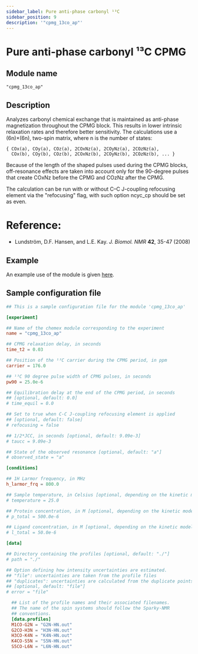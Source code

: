 ```yaml
---
sidebar_label: Pure anti-phase carbonyl ¹³C
sidebar_position: 9
description: '"cpmg_13co_ap"'
---
```


# Pure anti-phase carbonyl ¹³C CPMG

## Module name

`"cpmg_13co_ap"`

## Description

Analyzes carbonyl chemical exchange that is maintained as anti-phase
magnetization throughout the CPMG block. This results in lower intrinsic
relaxation rates and therefore better sensitivity. The calculations use a
(6n)×(6n), two-spin matrix, where n is the number of states:

    { COx(a), COy(a), COz(a), 2COxNz(a), 2COyNz(a), 2COzNz(a),
      COx(b), COy(b), COz(b), 2COxNz(b), 2COyNz(b), 2COzNz(b), ... }

Because of the length of the shaped pulses used during the CPMG blocks,
off-resonance effects are taken into account only for the 90-degree pulses that
create COxNz before the CPMG and COzNz after the CPMG.

The calculation can be run with or without C–C J-coupling refocusing element via
the "refocusing" flag, with such option ncyc_cp should be set as even.

# Reference:

- Lundström, D.F. Hansen, and L.E. Kay. _J. Biomol. NMR_ **42**, 35-47 (2008)

## Example

An example use of the module is given
[here](https://github.com/gbouvignies/chemex/tree/master/examples/Experiments/CPMG_13CO_AP/).

## Sample configuration file

```toml title="experiment.toml"
## This is a sample configuration file for the module 'cpmg_13co_ap'

[experiment]

## Name of the chemex module corresponding to the experiment
name = "cpmg_13co_ap"

## CPMG relaxation delay, in seconds
time_t2 = 0.03

## Position of the ¹³C carrier during the CPMG period, in ppm
carrier = 176.0

## ¹³C 90 degree pulse width of CPMG pulses, in seconds
pw90 = 25.0e-6

## Equilibration delay at the end of the CPMG period, in seconds
## [optional, default: 0.0]
# time_equil = 0.0

## Set to true when C-C J-coupling refocusing element is applied
## [optional, default: false]
# refocusing = false

## 1/2*JCC, in seconds [optional, default: 9.09e-3]
# taucc = 9.09e-3

## State of the observed resonance [optional, default: "a"]
# observed_state = "a"

[conditions]

## 1H Larmor frequency, in MHz
h_larmor_frq = 800.0

## Sample temperature, in Celsius [optional, depending on the kinetic model]
# temperature = 25.0

## Protein concentration, in M [optional, depending on the kinetic model]
# p_total = 500.0e-6

## Ligand concentration, in M [optional, depending on the kinetic model]
# l_total = 50.0e-6

[data]

## Directory containing the profiles [optional, default: "./"]
# path = "./"

## Option defining how intensity uncertainties are estimated.
## "file": uncertainties are taken from the profile files
## "duplicates": uncertainties are calculated from the duplicate points
## [optional, default: "file"]
# error = "file"

  ## List of the profile names and their associated filenames.
  ## The name of the spin systems should follow the Sparky-NMR
  ## conventions.
  [data.profiles]
  M1CO-G2N = "G2N-HN.out"
  G2CO-H3N = "H3N-HN.out"
  H3CO-K4N = "K4N-HN.out"
  K4CO-S5N = "S5N-HN.out"
  S5CO-L6N = "L6N-HN.out"
```
